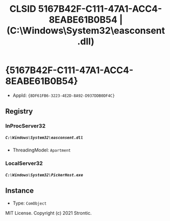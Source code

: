 ﻿---
title: "CLSID 5167B42F-C111-47A1-ACC4-8EABE61B0B54 | (C:\\Windows\\System32\\easconsent.dll)"
excerpt: What is COM-Object CLSID 5167B42F-C111-47A1-ACC4-8EABE61B0B54?
---

# {5167B42F-C111-47A1-ACC4-8EABE61B0B54}

* AppId: `{8DF61FB6-3223-4E2D-8A92-D937DDB0DF4C}`

## Registry


### InProcServer32

##### `C:\Windows\System32\easconsent.dll`
* ThreadingModel: `Apartment`

### LocalServer32

##### `C:\Windows\System32\PickerHost.exe`

## Instance

* Type: `ComObject`

MIT License. Copyright (c) 2021 Strontic.


